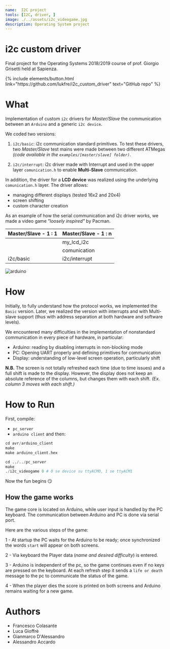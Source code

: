 ```yaml
---
name:  I2C project 
tools: [I2C, driver, ]
image: ./../assets/i2c_videogame.jpg
description: Operating System project
---
```

# i2c custom driver
Final project for the Operating Systems 2018/2019 course of prof. Giorgio Grisetti held at Sapienza.

<p class="text-center">
{% include elements/button.html link="https://github.com/lukfre/i2c_custom_driver" text="GitHub repo" %}
</p>

# What
Implementation of custom `i2c` drivers for *Master/Slave* the communication between an `Arduino` and a generic `i2c device`.

We coded two versions:
1. `i2c/basic`: i2c communication standard primitives.
    To test these drivers, two *Master/Slave* test mains were made between two different ATMegas *(code available in the `examples/[master/slave] folder)`*.

2. `i2c/interrupt`: i2c driver made with Interrupt and used in the upper layer `comunication.h` to enable **Multi-Slave** communication.

In addition, the driver for a **LCD device** was realized using the underlying `comunication.h` layer.
The driver allows:
- managing different displays (tested 16x2 and 20x4)
- screen shifting
- custom character creation

As an example of how the serial communication and i2c driver works, we made a video game _"loosely inspired"_ by Pacman.


| Master/Slave - 1 : 1| Master/Slave - 1 : n |
|--------------|---------------|
|              | my_lcd_i2c    |
|              | comunication  |
| i2c/basic    | i2c/interrupt |

![arduino](./../assets/i2c_videogame.jpg)

# How
Initially, to fully understand how the protocol works, we implemented the `Basic` version.
Later, we realized the version with interrupts and with Multi-slave support (thus with address separation at both hardware and software levels).

We encountered many difficulties in the implementation of nonstandard communication in every piece of hardware, in particular:
- Arduino: reading by disabling interrupts in non-blocking mode 
- PC: Opening UART properly and defining primitives for communication
- Display: understanding of low-level screen operation, particularly shift

**N.B.** The screen is not totally refreshed each time (due to time issues) and a full shift is made to the display.
However, the display does not keep an absolute reference of the columns, but changes them with each shift. *(Ex. column 3 moves with each shift.)*


# How to Run
First, compile:
- `pc_server`
- `arduino client`
and then:
```s
cd avr/arduino_client
make
make arduino_client.hex

cd ../../pc_server
make
./i2c_videogame 0 # 0 se device su ttyACMO, 1 se ttyACM1
```

Now the fun begins :smirk:

## How the game works
The game core is located on Arduino, while user input is handled by the PC keyboard.
The communication between Arduino and PC is done via serial port.

Here are the various steps of the game:

1 - At startup the PC waits for the Arduino to be ready; once synchronized the words `start` will appear on both screens.

2 - Via keyboard the Player data (*name and desired difficulty*) is entered.

3 - Arduino is independent of the pc, so the game continues even if no keys are pressed on the keyboard. At each refresh step it sends a `life or death` message to the pc to communicate the status of the game.

4 - When the player dies the score is printed on both screens and Arduino remains waiting for a new game.

# Authors 
- Francesco Colasante
- Luca Gioffrè
- Gianmarco D'Alessandro
- Alessandro Accardo
